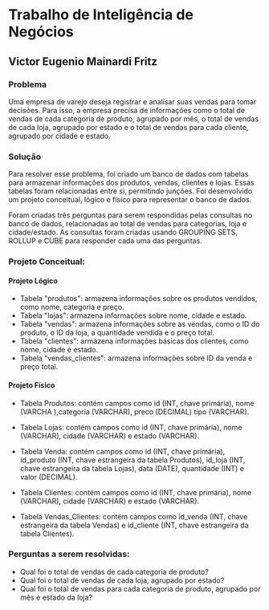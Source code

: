 # Trabalho de Inteligência de Negócios

## Victor Eugenio Mainardi Fritz


### Problema
Uma empresa de varejo deseja registrar e analisar suas vendas para tomar decisões. Para isso, a empresa precisa de informações como o total de vendas de cada categoria de produto, agrupado por mês, o total de vendas de cada loja, agrupado por estado e o total de vendas para cada cliente, agrupado por cidade e estado.

### Solução
Para resolver esse problema, foi criado um banco de dados com tabelas para armazenar informações dos produtos, vendas, clientes e lojas. Essas tabelas foram relacionadas entre si, permitindo junções. Foi desenvolvido um projeto conceitual, lógico e físico para representar o banco de dados.

Foram criadas três perguntas para serem respondidas pelas consultas no banco de dados, relacionadas ao total de vendas para categorias, loja e cidade/estado. As consultas foram criadas usando GROUPING SETS, ROLLUP e CUBE para responder cada uma das perguntas.

### Projeto Conceitual:

#### Projeto Lógico

* Tabela "produtos": armazena informações sobre os produtos vendidos, como nome, categoria e preço.
* Tabela "lojas": armazena informações sobre nome, cidade e estado.
* Tabela "vendas": armazena informações sobre as vendas, como o ID do produto, o ID da loja, a quantidade vendida e o preço total.
* Tabela "clientes": armazena informações básicas dos clientes, como nome, cidade e estado.
* Tabela "vendas_clientes": armazena informações sobre ID da venda e preço total.


#### Projeto Físico
* Tabela Produtos: contém campos como id (INT, chave primária), nome (VARCHA ),categoria (VARCHAR), preco (DECIMAL) tipo (VARCHAR).

* Tabela Lojas: contém campos como id (INT, chave primária), nome (VARCHAR), cidade (VARCHAR) e estado (VARCHAR).
* Tabela Venda: contém campos como id (INT, chave primária), id_produto (INT, chave estrangeira da tabela Produtos), id_loja (INT, chave estrangeira da tabela Lojas), data (DATE), quantidade (INT) e valor (DECIMAL).
* Tabela Clientes: contém campos como id (INT, chave primária), nome (VARCHAR), cidade (VARCHAR) e estado (VARCHAR).
* Tabela Vendas_Clientes: contém campos como id_venda (INT, chave estrangeira da tabela Vendas) e id_cliente (INT, chave estrangeira da tabela Clientes).


### Perguntas a serem resolvidas:
* Qual foi o total de vendas de cada categoria de produto?
* Qual foi o total de vendas de cada loja, agrupado por estado?
* Qual foi o total de vendas para cada categoria de produto, agrupado por mês e estado da loja?
